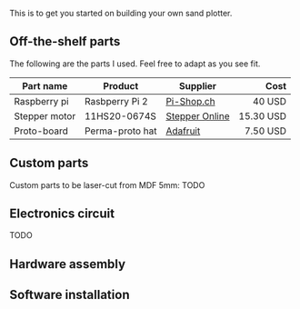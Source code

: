 This is to get you started on building your own sand plotter.

## Off-the-shelf parts
The following are the parts I used. Feel free to adapt as you see fit.

| Part name       |  Product |  Supplier   | Cost  |
| ------------- |-------------| -------------|-----:|
| Raspberry pi  | Rasbperry Pi 2    | [Pi-Shop.ch](https://www.pi-shop.ch/raspberry-pi-2-model-b-v1-2-1-gb-ram) | 40 USD |
| Stepper motor | 11HS20-0674S     | [Stepper Online](https://www.omc-stepperonline.com/nema-11-stepper-motor/nema-11-bipolar-1-8deg-12ncm-17oz-in-0-67a-6-2v-28x28x51mm-4-wires.html)      |   15.30 USD |
| Proto-board | Perma-proto hat |  [Adafruit](https://www.adafruit.com/product/2314)  |    7.50 USD |


## Custom parts
Custom parts to be laser-cut from MDF 5mm:
TODO

## Electronics circuit
TODO

## Hardware assembly

## Software installation
